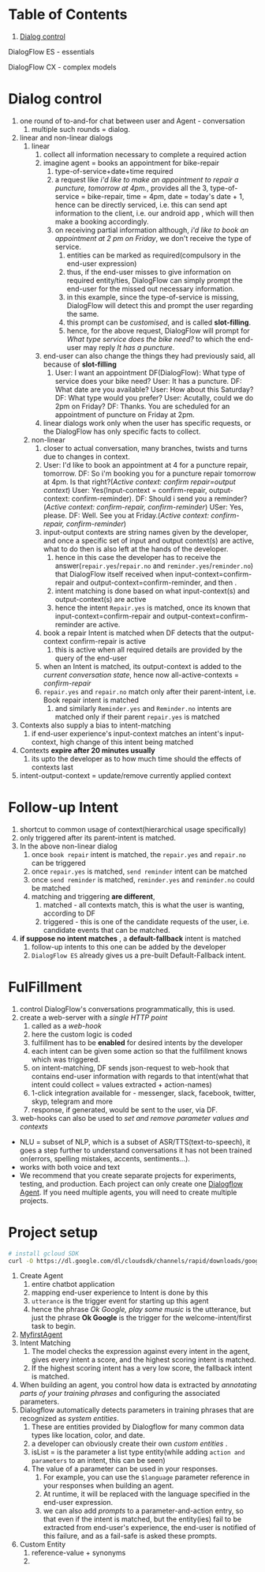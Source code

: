 # Table of Contents

1. [Dialog control](#dialog-control)





DialogFlow ES - essentials

DialogFlow CX - complex models





# Dialog control<a name="dialog-control"></a>

1. one round of to-and-for chat between user and Agent - conversation
   1. multiple such rounds = dialog.
2. linear and non-linear dialogs
   1. linear
      1. collect all information necessary to complete a required action
      2. imagine agent = books an appointment for bike-repair
         1. type-of-service+date+time required 
         2. a request like *i'd  like to make an appointment to repair a puncture, tomorrow at 4pm.*, provides all the 3, type-of-service = bike-repair, time = 4pm, date = today's date + 1, hence can be directly serviced, i.e. this can send apt information to the client, i.e. our android app , which will then make a booking accordingly.
         3. on receiving partial information although, *i'd like to book an appointment at 2 pm on Friday*, we don't receive the type of service. 
            1. entities can be marked as required(compulsory in the end-user expression)
            2. thus, if the end-user misses to give information on required entity/ties, DialogFlow can simply prompt the end-user for the missed out necessary information.
            3. in this example, since the type-of-service is missing, DialogFlow will detect this and prompt the user regarding the same.
            4. this prompt can be *customised*, and is called **slot-filling**.
            5. hence, for the above request, DialogFlow will prompt for *What type service does the bike need?*  to which the end-user may reply *It has a puncture*.
      3. end-user can also change the things they had previously said, all because of **slot-filling**
         1. User: I want an appointment
            DF(DialogFlow): What type of service does your bike need?
            User: It has a puncture.
            DF: What date are you available?
            User: How about this Saturday?
            DF: What type would you prefer?
            User: Acutally, could we do 2pm on Friday?
            DF: Thanks. You are scheduled for an appointment of puncture on Friday at 2pm.
      4. linear dialogs work only when the user has specific requests, or the DialogFlow has only specific facts to collect.
   2. non-linear
      1. closer to actual conversation, many branches, twists and turns due to changes in context.
      2. User: I'd like to book an appointment at 4 for a puncture repair, tomorrow.
         DF: So i'm booking you for a puncture repair tomorrow at 4pm. Is that right?(*Active context: confirm repair=output context*)
         User: Yes(Input-context = confirm-repair, output-context: confirm-reminder).
         DF: Should i send you a reminder?(*Active context: confirm-repair, confirm-reminder*)
         USer: Yes, please.
         DF: Well. See you at Friday.(*Active context: confirm-repair, confirm-reminder*)
      3. input-output contexts are string names given by the developer, and once a specific set of input and output context(s) are active, what to do then is also left at the hands of the developer.
         1. hence in this case the developer has to receive the answer(`repair.yes`/`repair.no` and `reminder.yes`/`reminder.no`) that DialogFlow itself received when input-context=confirm-repair and output-context=confirm-reminder,  and then .
         2. intent matching is done based on what input-context(s)  and output-context(s) are active
         3. hence the intent `Repair.yes` is matched, once its known that input-context=confirm-repair and output-context=confirm-reminder are active.
      4. book a repair Intent is matched when DF detects that the output-context confirm-repair is active
         1. this is active when all required details are provided by the query of the end-user
      5. when an Intent is matched, its output-context is added to the *current conversation state*, hence now all-active-contexts = *confirm-repair*
      6. `repair.yes` and `repair.no` match only after their parent-intent, i.e. Book repair intent is matched
         1. and similarly `Reminder.yes` and `Reminder.no` intents are matched only if their parent `repair.yes` is matched
3. Contexts also supply a bias to intent-matching
   1. if end-user experience's input-context matches an intent's input-context, high change of this intent being matched
4. Contexts **expire after 20 minutes usually**
   1. its upto the developer as to how much time should the effects of contexts last
5. intent-output-context = update/remove currently applied context





# Follow-up Intent<a name="follow-up intent"></a>

1. shortcut to common usage of context(hierarchical usage specifically)
2. only triggered after its parent-intent is matched.
3. In the above non-linear dialog
   1. once `book repair` intent is matched, the `repair.yes` and `repair.no` can be triggered
   2. once `repair.yes` is matched, `send reminder` intent can be matched
   3. once `send reminder` is matched, `reminder.yes` and `reminder.no` could be matched
   4. matching and triggering **are different**, 
      1. matched - all contexts match, this is what the user is wanting, according to DF
      2. triggered - this is one of the candidate requests of the user, i.e. candidate events that can be matched.
4. **if suppose no intent matches** , a **default-fallback** intent is matched
   1. follow-up intents to this one can be added by the developer
   2. `DialogFlow ES` already gives us a pre-built Default-Fallback intent.





# FulFillment<a name="fulfillment"></a>

1. control DialogFlow's conversations programmatically, this is used.
2. create a web-server with a *single HTTP point*
   1. called as a *web-hook*
   2. here the custom logic is coded
   3. fulfillment has to be **enabled** for desired intents by the developer
   4. each intent can be given some action so that the fulfillment knows which was triggered.
   5. on intent-matching, DF sends json-request to web-hook that contains end-user information with regards to that intent(what that intent could collect = values extracted + action-names)
   6. 1-click integration available for - messenger, slack, facebook, twitter, skyp, telegram and more
   7. response, if generated, would be sent to the user, via DF.
3. web-hooks can also be used to *set and remove parameter values and contexts*





* NLU = subset of NLP, which is a subset of ASR/TTS(text-to-speech), it goes a step further to understand conversations it has not been trained on(errors, spelling mistakes, accents, sentiments...).
* works with both voice and text
* We recommend that you create separate projects for experiments, testing, and production. Each project can only create one [Dialogflow Agent](https://cloud.google.com/dialogflow/docs/agents-overview). If you need multiple agents, you will need to create multiple projects.











# Project setup

```bash
# install gcloud SDK
curl -O https://dl.google.com/dl/cloudsdk/channels/rapid/downloads/google-cloud-sdk-316.0.0-linux-x86_64.tar.gz
```



1. Create Agent 
   1. entire chatbot application
   2. mapping end-user experience to Intent is done by this
   3. `utterance` is the trigger event for starting up this agent
   4. hence the phrase *Ok Google, play some music* is the utterance, but just the phrase **Ok Google** is the trigger for the welcome-intent/first task to begin.
2. [MyfirstAgent](https://dialogflow.cloud.google.com/#/agent/myfirstagent-dykk/intents)
3. Intent Matching
   1. The model checks the expression against every intent in the agent, gives every intent a score, and the highest scoring intent is matched. 
   2. If the highest scoring intent has a very low score, the fallback intent is matched.
4. When building an agent, you control how data is extracted by *annotating parts of your training phrases* and configuring the associated parameters.
5. Dialogflow automatically detects parameters in training phrases that are recognized as *system entities*. 
   1. These are entities provided by Dialogflow for many common data types like location, color, and date.
   2. a developer can obviously create their own *custom entities* .
   3. isList = is the parameter a list type entity(while adding `action and parameters` to an intent, this can be seen)
   4. The value of a parameter can be used in your responses. 
      1. For example, you can use the `$language` parameter reference in your responses when building an agent. 
      2. At runtime, it will be replaced with the language specified in the end-user expression.
      3. we can also add *prompts* to a parameter-and-action entry, so that even if the intent is matched, but the entity(ies) fail to be extracted from end-user's experience, the end-user is notified of this failure, and as a fail-safe is asked these prompts.
6. Custom Entity
   1. reference-value + synonyms
   2. 
